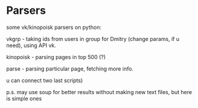 # Parsers
some vk/kinopoisk parsers on python:

vkgrp - taking ids from users in group for Dmitry (change params, if u need), using API vk.

kinopoisk - parsing pages in top 500 (?)

parse - parsing particular page, fetching more info. 

u can connect two last scripts)



p.s. may use soup for better results without making new text files, but here is simple ones
